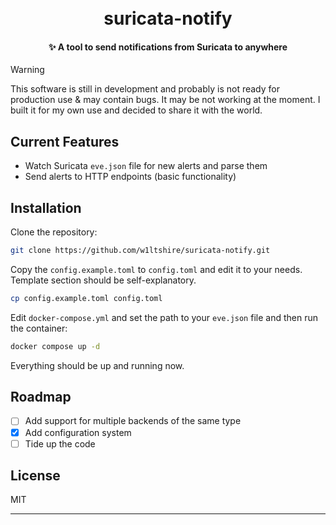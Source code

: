 
<h1 align="center">
  <br>
  suricata-notify
  <br>
</h1>

<h4 align="center">✨ A tool to send notifications from Suricata to anywhere </h4>

> [!WARNING]
> This software is still in development and probably is not ready for production use & may contain bugs. It may be not working at the moment. I built it for my own use and decided to share it with the world.

## Current Features
- Watch Suricata `eve.json` file for new alerts and parse them
- Send alerts to HTTP endpoints (basic functionality)

## Installation
Clone the repository:
```bash
git clone https://github.com/w1ltshire/suricata-notify.git
```

Copy the `config.example.toml` to `config.toml` and edit it to your needs. Template section should be self-explanatory.

```bash
cp config.example.toml config.toml
```

Edit `docker-compose.yml` and set the path to your `eve.json` file and then run the container:
```bash
docker compose up -d
```
Everything should be up and running now.

## Roadmap
- [ ] Add support for multiple backends of the same type
- [x] Add configuration system
- [ ] Tide up the code

## License

MIT

---



